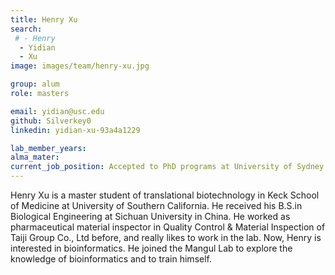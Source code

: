 ```yaml
---
title: Henry Xu
search:
 # - Henry
  - Yidian
  - Xu
image: images/team/henry-xu.jpg

group: alum
role: masters

email: yidian@usc.edu 
github: Silverkey0 
linkedin: yidian-xu-93a4a1229

lab_member_years:
alma_mater: 
current_job_position: Accepted to PhD programs at University of Sydney 
---
```


Henry Xu is a master student of translational biotechnology in Keck School of Medicine at University of Southern California. He received his B.S.in Biological Engineering at Sichuan University in China. He worked as pharmaceutical material inspector in Quality Control & Material Inspection of Taiji Group Co., Ltd before, and really likes to work in the lab. Now, Henry is interested in bioinformatics. He joined the Mangul Lab to explore the knowledge of bioinformatics and to train himself.
